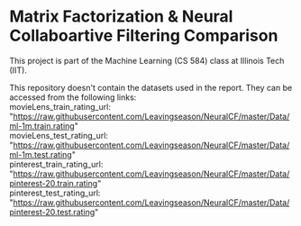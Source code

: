 # Matrix Factorization & Neural Collaboartive Filtering Comparison

This project is part of the Machine Learning (CS 584) class at Illinois Tech (IIT).

This repository doesn't contain the datasets used in the report. They can be accessed from the following links: \
movieLens_train_rating_url: "https://raw.githubusercontent.com/Leavingseason/NeuralCF/master/Data/ml-1m.train.rating" \
movieLens_test_rating_url: "https://raw.githubusercontent.com/Leavingseason/NeuralCF/master/Data/ml-1m.test.rating" \
pinterest_train_rating_url: "https://raw.githubusercontent.com/Leavingseason/NeuralCF/master/Data/pinterest-20.train.rating"  \
pinterest_test_rating_url: "https://raw.githubusercontent.com/Leavingseason/NeuralCF/master/Data/pinterest-20.test.rating"  
